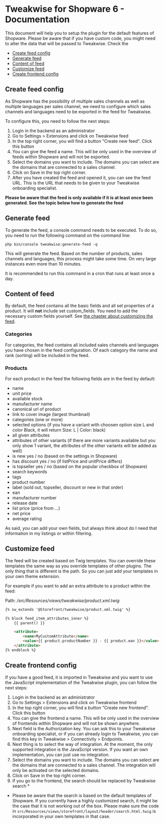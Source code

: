# Tweakwise for Shopware 6 - Documentation
This document will help you to setup the plugin for the default features of Shopware. Please be aware that if you have custom code, you might need to alter the data that will be passed to Tweakwise. Check the  

- [Create feed config](#feed-config)
- [Generate feed](#generate-feed)
- [Content of feed](#content-feed)
- [Customize feed](#customize-feed)
- [Create frontend config](#frontend-config)

<a name="feed-config"></a>
## Create feed config
As Shopware has the possibility of multiple sales channels as well as multiple languages per sales channel, we need to configure which sales channels and languages need to be exported in the feed for Tweakwise. 

To configure this, you need to follow the next steps:
1. Login in the backend as an administrator
2. Go to Settings > Extensions and click on Tweakwise feed
3. In the top right corner, you will find a button "Create new feed". Click this button
4. You can give the feed a name. This will be only used in the overview of feeds within Shopware and will not be exported. 
5. Select the domains you want to include. The domains you can select are the domains that are connected to a sales channel.
6. Click on Save in the top right corner.
7. After you have created the feed and opened it, you can see the feed URL. This is the URL that needs to be given to your Tweakwise onboarding specialist.

**Please be aware that the feed is only available if it is at least once been generated. See the topic below how to generate the feed**

<a name="generate-feed"></a>
## Generate feed
To generate the feed, a console command needs to be executed. To do so, you need to run the following command on the command line:

```shell
php bin/console tweakwise:generate-feed -q
```
This will generate the feed. Based on the number of products, sales channels and languages, this process might take some time. On very large instances even more than 10 minutes.

It is recommended to run this command in a cron that runs at least once a day.

<a name="content-feed"></a>
## Content of feed
By default, the feed contains all the basic fields and all set properties of a product. It will **not** include set custom_fields. You need to add the necessary custom fields yourself. See [the chapter about customizing the feed](#customize-feed).

### Categories
For categories, the feed contains all included sales channels and languages you have chosen in the feed configuration. Of each category the name and rank (sorting) will be included in the feed.

### Products
For each product in the feed the following fields are in the feed by default:
- name
- unit price
- available stock
- manufacturer name
- canonical url of product
- link to cover image (largest thumbnail)
- categories (one or more)
- selected options (if you have a variant with choosen option size L and color Black, it will return Size: L | Color: black)
- all given attributes
- attributes of other variants (if there are more variants available but you only show 1 variant, the attributes of the other variants will be added as well)
- is new yes / no (based on the settings in Shopware)
- has discount yes / no (if listPrice and unitPrice differs)
- is topseller yes / no (based on the popular checkbox of Shopware)
- search keywords
- tags
- product number
- label (sold out, topseller, discount or new in that order)
- ean
- manufacturer number
- release date
- list price (price from ...)
- net price
- average rating

As said, you can add your own fields, but always think about do I need that information in my listings or within filtering.


<a name="customize-feed"></a>
## Customize feed
The feed will be created based on Twig templates. You can override these templates the same way as you override templates of other plugins. The only thing that is different is the path. So you can just add your templates in your own theme extension.

For example if you want to add an extra attribute to a product within the feed:

Path: _/src/Resources/views/tweakwise/product.xml.twig_
```html
{% sw_extends '@Storefront/tweakwise/product.xml.twig' %}

{% block feed_item_attributes_inner %}
    {{ parent() }}

    <attribute>
        <name>MyCustomAttribute</name>
        <value>{{ product.productNumber }} - {{ product.ean }}</value>
    </attribute>
{% endblock %}
```

<a name="frontend-config"></a>
## Create frontend config
If you have a good feed, it is imported in Tweakwise and you want to use the JavaScript implementation of the Tweakwise plugin, you can follow the next steps:

1. Login in the backend as an administrator
2. Go to Settings > Extensions and click on Tweakwise frontend
3. In the top right corner, you will find a button "Create new frontend". Click this button
4. You can give the frontend a name. This will be only used in the overview of frontends within Shopware and will not be shown anywhere.
5. Next field is the Authorization key. You can ask this to your Tweakwise onboarding specialist, or if you can already login to Tweakwise, you can find this key in Tweakwise > Connectivity > Endpoints.
6. Next thing is to select the way of integration. At the moment, the only supported integration is the JavaScript version. If you want an own implementation, you can just use no integration.
7. Select the domains you want to include. The domains you can select are the domains that are connected to a sales channel. The integration will only be activated on the selected domains.
8. Click on Save in the top right corner. 
9. If you go to the frontend, the search should be replaced by Tweakwise search *

* Please be aware that the search is based on the default templates of Shopware. If you currently have a highly customized search, it might be the case that it is not working out of the box. Please make sure the code in `src/Resources/views/storefront/layout/header/search.html.twig` is incorporated in your own templates in that case.
